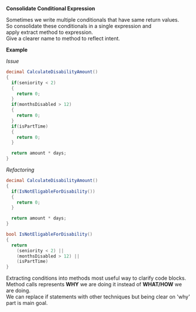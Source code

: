 **Consolidate Conditional Expression**

Sometimes we write multiple conditionals that have same return values.  
So consolidate these conditionals in a single expression and  
apply extract method to expression.   
Give a clearer name to method to reflect intent.  

**Example**

_Issue_

```csharp
decimal CalculateDisabilityAmount()
{
  if(seniority < 2)
  {
    return 0;
  }
  if(monthsDisabled > 12)
  {
    return 0;
  }
  if(isPartTime)
  {
    return 0;
  }

  return amount * days;
}
```

_Refactoring_

```csharp
decimal CalculateDisabilityAmount()
{
  if(IsNotEligableForDisability())
  {
    return 0;
  }

  return amount * days;
}

bool IsNotEligableForDisability()
{
  return
    (seniority < 2) ||
    (monthsDisabled > 12) ||
    (isPartTime)
}
```
Extracting conditions into methods most useful way to clarify code blocks.  
Method calls represents **WHY** we are doing it instead of **WHAT/HOW** we are doing.  
We can replace if statements with other techniques but being clear on 'why' part is main goal.
